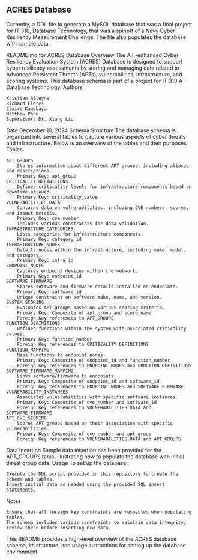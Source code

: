 ## ACRES Database
Currently, a DDL file to generate a MySQL database that was a final project for IT 310, Database Technology, that was a spinoff of a Navy Cyber Resiliency Measurement Challenge. The file also populates the database with sample data.

README.md for ACRES Database
Overview
The A.I.-enhanced Cyber Resiliency Evaluation System (ACRES) Database is designed to support cyber resiliency assessments by storing and managing data related to Advanced Persistent Threats (APTs), vulnerabilities, infrastructure, and scoring systems. This database schema is part of a project for IT 310 A - Database Technology.
Authors

    Kristian Alleyne
    Richard Flores
    Claire Kamobaya
    Matthew Penn
    Supervisor: Dr. Xiang Liu

Date
December 10, 2024
Schema Structure
The database schema is organized into several tables to capture various aspects of cyber threats and infrastructure. Below is an overview of the tables and their purposes:
Tables

    APT_GROUPS
        Stores information about different APT groups, including aliases and descriptions.
        Primary Key: apt_group
    CRITICALITY_DEFINITIONS
        Defines criticality levels for infrastructure components based on downtime allowed.
        Primary Key: criticality_value
    VULNERABILITIES_DATA
        Contains data on vulnerabilities, including CVE numbers, scores, and impact details.
        Primary Key: cve_number
        Includes various constraints for data validation.
    INFRASTRUCTURE_CATEGORIES
        Lists categories for infrastructure components.
        Primary Key: category_id
    INFRASTRUCTURE_NODES
        Details nodes within the infrastructure, including make, model, and category.
        Primary Key: infra_id
    ENDPOINT_NODES
        Captures endpoint devices within the network.
        Primary Key: endpoint_id
    SOFTWARE_FIRMWARE
        Stores software and firmware details installed on endpoints.
        Primary Key: software_id
        Unique constraint on software make, name, and version.
    SYSTEM_SCORING
        Evaluates APT groups based on various scoring criteria.
        Primary Key: Composite of apt_group and score_name
        Foreign Key references to APT_GROUPS
    FUNCTION_DEFINITIONS
        Defines functions within the system with associated criticality values.
        Primary Key: function_number
        Foreign Key references to CRITICALITY_DEFINITIONS
    FUNCTION_MAPPING
        Maps functions to endpoint nodes.
        Primary Key: Composite of endpoint_id and function_number
        Foreign Key references to ENDPOINT_NODES and FUNCTION_DEFINITIONS
    SOFTWARE_FIRMWARE_MAPPING
        Links software/firmware to endpoints.
        Primary Key: Composite of endpoint_id and software_id
        Foreign Key references to ENDPOINT_NODES and SOFTWARE_FIRMWARE
    VULNERABILITY_INSTANCES
        Associates vulnerabilities with specific software instances.
        Primary Key: Composite of cve_number and software_id
        Foreign Key references to VULNERABILITIES_DATA and SOFTWARE_FIRMWARE
    APT_CVE_SCORING
        Scores APT groups based on their association with specific vulnerabilities.
        Primary Key: Composite of cve_number and apt_group
        Foreign Key references to VULNERABILITIES_DATA and APT_GROUPS

Data Insertion
Sample data insertion has been provided for the APT_GROUPS table, illustrating how to populate the database with initial threat group data.
Usage
To set up the database:

    Execute the DDL script provided in this repository to create the schema and tables.
    Insert initial data as needed using the provided SQL insert statements.

Notes

    Ensure that all foreign key constraints are respected when populating tables.
    The schema includes various constraints to maintain data integrity; review these before inserting new data.

This README provides a high-level overview of the ACRES database schema, its structure, and usage instructions for setting up the database environment.
